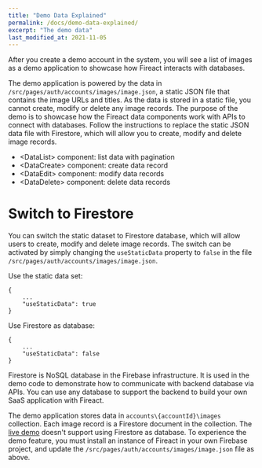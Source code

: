 ```yaml
---
title: "Demo Data Explained"
permalink: /docs/demo-data-explained/
excerpt: "The demo data"
last_modified_at: 2021-11-05
---
```


After you create a demo account in the system, you will see a list of images as a demo application to showcase how Fireact interacts with databases.

The demo application is powered by the data in `/src/pages/auth/accounts/images/image.json`, a static JSON file that contains the image URLs and titles. As the data is stored in a static file, you cannot create, modify or delete any image records. The purpose of the demo is to showcase how the Fireact data components work with APIs to connect with databases. Follow the instructions to replace the static JSON data file with Firestore, which will allow you to create, modify and delete image records.

- &lt;DataList&gt; component: list data with pagination
- &lt;DataCreate&gt; component: create data record
- &lt;DataEdit&gt; component: modify data records
- &lt;DataDelete&gt; component: delete data records

# Switch to Firestore

You can switch the static dataset to Firestore database, which will allow users to create, modify and delete image records. The switch can be activated by simply changing the `useStaticData` property to `false` in the file `/src/pages/auth/accounts/images/image.json`.


Use the static data set:
```
{
    ...
    "useStaticData": true
}
```

Use Firestore as database:
```
{
    ...
    "useStaticData": false
}
```

Firestore is NoSQL database in the Firebase infrastructure. It is used in the demo code to demonstrate how to communicate with backend database via APIs. You can use any database to support the backend to build your own SaaS application with Fireact.

The demo application stores data in `accounts\{accountId}\images` collection. Each image record is a Firestore document in the collection. The [live demo](https://demo.fireact.dev) doesn't support using Firestore as database. To experience the demo feature, you must install an instance of Fireact in your own Firebase project, and update the `/src/pages/auth/accounts/images/image.json` file as above.